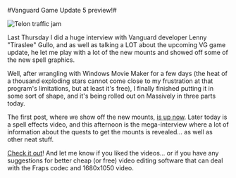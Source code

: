 #Vanguard Game Update 5 preview!#

![Telon traffic jam](http://www.massively.com/media/2008/05/vgclient-2008-05-01-18-36-02-20.jpg)

Last Thursday I did a huge interview with Vanguard developer Lenny "Tiraslee" Gullo, and as well as talking a LOT about the upcoming VG game update, he let me play with a lot of the new mounts and showed off some of the new spell graphics.

Well, after wrangling with Windows Movie Maker for a few days (the heat of a thousand exploding stars cannot come close to my frustration at that program's limitations, but at least it's free), I finally finished putting it in some sort of shape, and it's being rolled out on Massively in three parts today.

The first post, where we show off the new mounts, [is up now](http://www.massively.com/2008/05/06/exclusive-vanguard-game-update-5-preview/). Later today is a spell effects video, and this afternoon is the mega-interview where a lot of information about the quests to get the mounts is revealed... as well as other neat stuff.

[Check it out](http://www.massively.com/2008/05/06/exclusive-vanguard-game-update-5-preview/)! And let me know if you liked the videos... or if you have any suggestions for better cheap (or free) video editing software that can deal with the Fraps codec and 1680x1050 video.

